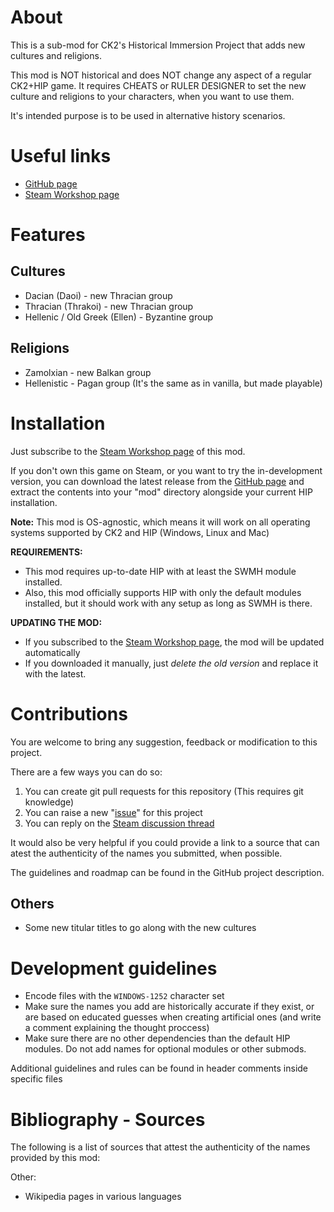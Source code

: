 # About

This is a sub-mod for CK2's Historical Immersion Project that adds new cultures and religions.

This mod is NOT historical and does NOT change any aspect of a regular CK2+HIP game.
It requires CHEATS or RULER DESIGNER to set the new culture and religions to your characters, when you want to use them.

It's intended purpose is to be used in alternative history scenarios.

# Useful links

- [GitHub page](https://github.com/hmlendea/ck2-hip-more-cultures-and-religions)
- [Steam Workshop page](http://steamcommunity.com/sharedfiles/filedetails/?id=xxxxxxx)

# Features

## Cultures
- Dacian (Daoi) - new Thracian group
- Thracian (Thrakoi) - new Thracian group
- Hellenic / Old Greek (Ellen) - Byzantine group

## Religions
- Zamolxian - new Balkan group
- Hellenistic - Pagan group (It's the same as in vanilla, but made playable)

# Installation

Just subscribe to the [Steam Workshop page](http://steamcommunity.com/sharedfiles/filedetails/?id=xxxxxxx) of this mod.

If you don't own this game on Steam, or you want to try the in-development version, you can download the latest release from the [GitHub page](https://github.com/hmlendea/ck2-hip-more-cultures-and-religions/releases) and extract the contents into your "mod" directory alongside your current HIP installation.

**Note:** This mod is OS-agnostic, which means it will work on all operating systems supported by CK2 and HIP (Windows, Linux and Mac)

**REQUIREMENTS:**
- This mod requires up-to-date HIP with at least the SWMH module installed.
- Also, this mod officially supports HIP with only the default modules installed, but it should work with any setup as long as SWMH is there.

**UPDATING THE MOD:**
- If you subscribed to the [Steam Workshop page](http://steamcommunity.com/sharedfiles/filedetails/?id=xxxxxxx), the mod will be updated automatically
- If you downloaded it manually, just _delete the old version_ and replace it with the latest.

# Contributions

You are welcome to bring any suggestion, feedback or modification to this project.

There are a few ways you can do so:

1. You can create git pull requests for this repository (This requires git knowledge)
2. You can raise a new "[issue](https://github.com/hmlendea/ck2-hip-more-cultures-and-religions/issues)" for this project
4. You can reply on the [Steam discussion thread](http://steamcommunity.com/workshop/filedetails/discussion/xxxxxxx/xxxxxxx/)

It would also be very helpful if you could provide a link to a source that can atest the authenticity of the names you submitted, when possible.

The guidelines and roadmap can be found in the GitHub project description.

## Others
- Some new titular titles to go along with the new cultures

# Development guidelines

- Encode files with the `WINDOWS-1252` character set
- Make sure the names you add are historically accurate if they exist, or are based on educated guesses when creating artificial ones (and write a comment explaining the thought proccess)
- Make sure there are no other dependencies than the default HIP modules. Do not add names for optional modules or other submods.

Additional guidelines and rules can be found in header comments inside specific files

# Bibliography - Sources

The following is a list of sources that attest the authenticity of the names provided by this mod:

Other:
- Wikipedia pages in various languages
